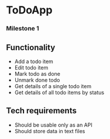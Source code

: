 # ToDoApp

### Milestone 1
## Functionality
- Add a todo item 
- Edit todo item 
- Mark todo as done
- Unmark done todo 
- Get details of a single todo item 
- Get details of all todo items by status

## Tech requirements
- Should be usable only as an API 
- Should store data in text files

